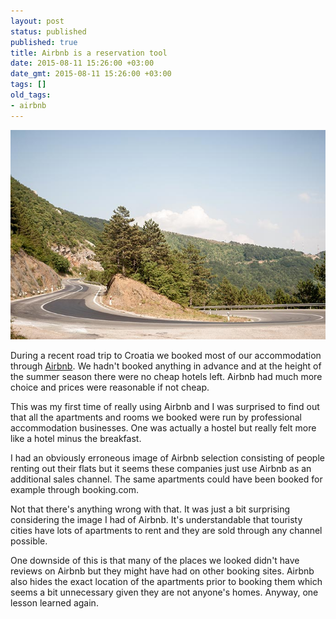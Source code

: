 ```yaml
---
layout: post
status: published
published: true
title: Airbnb is a reservation tool
date: 2015-08-11 15:26:00 +03:00
date_gmt: 2015-08-11 15:26:00 +03:00
tags: [] 
old_tags:
- airbnb
---
```

<picture>
  <img
    src="/images/2015/croatia-1.jpg"
    srcset="images/2015/croatia-1.5.jpg 1.5x,
            images/2015/croatia.jpg 2x"
    alt="Road in Croatia"
    width="686"
  />
</picture>

During a recent road trip to Croatia we booked most of our accommodation
through [Airbnb](https://www.airbnb.com/). We hadn't booked anything in
advance and at the height of the summer season there were no cheap hotels left.
Airbnb had much more choice and prices were reasonable if not cheap.

This was my first time of really using Airbnb and I was surprised to find out
that all the apartments and rooms we booked were run by professional 
accommodation businesses. One was actually a hostel but really felt more like
a hotel minus the breakfast.

I had an obviously erroneous image of Airbnb selection consisting of people
renting out their flats but it seems these companies just use Airbnb as an
additional sales channel. The same apartments could have been booked for
example through booking.com.

Not that there's anything wrong with that. It was just a bit surprising
considering the image I had of Airbnb. It's understandable that touristy cities
have lots of apartments to rent and they are sold through any channel possible.

One downside of this is that many of the places we looked didn't have reviews
on Airbnb but they might have had on other booking sites. Airbnb also hides the
exact location of the apartments prior to booking them which seems a bit
unnecessary given they are not anyone's homes. Anyway, one lesson learned
again.